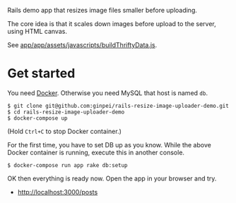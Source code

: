 Rails demo app that resizes image files smaller before uploading.

The core idea is that it scales down images before upload to the server, using HTML canvas.

See [app/app/assets/javascripts/buildThriftyData.js](app/app/assets/javascripts/buildThriftyData.js).

# Get started

You need [Docker](https://www.docker.com/get-started). Otherwise you need MySQL that host is named `db`.

```console
$ git clone git@github.com:ginpei/rails-resize-image-uploader-demo.git
$ cd rails-resize-image-uploader-demo
$ docker-compose up
```

(Hold `Ctrl+C` to stop Docker container.)

For the first time, you have to set DB up as you know. While the above Docker container is running, execute this in another console.

```console
$ docker-compose run app rake db:setup
```

OK then everything is ready now. Open the app in your browser and try.

- [http://localhost:3000/posts](http://localhost:3000/posts)
